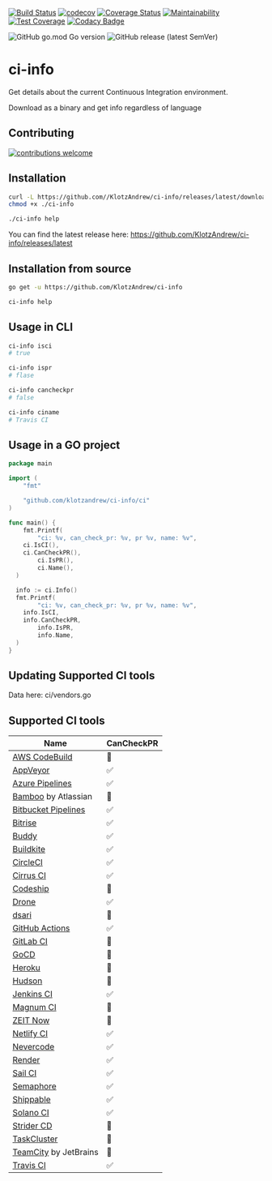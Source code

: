 [![Build Status](https://travis-ci.com/KlotzAndrew/ci-info.svg?branch=master)](https://travis-ci.com/KlotzAndrew/ci-info)
[![codecov](https://codecov.io/gh/KlotzAndrew/ci-info/branch/master/graph/badge.svg)](https://codecov.io/gh/KlotzAndrew/ci-info)
[![Coverage Status](https://coveralls.io/repos/github/KlotzAndrew/ci-info/badge.svg?branch=master)](https://coveralls.io/github/KlotzAndrew/ci-info?branch=master)
[![Maintainability](https://api.codeclimate.com/v1/badges/1e6e6435a35df9bed74f/maintainability)](https://codeclimate.com/github/KlotzAndrew/ci-info/maintainability)
[![Test Coverage](https://api.codeclimate.com/v1/badges/1e6e6435a35df9bed74f/test_coverage)](https://codeclimate.com/github/KlotzAndrew/ci-info/test_coverage)
[![Codacy Badge](https://api.codacy.com/project/badge/Grade/5d251f0736d64ea29cfa4334c9aaeabb)](https://www.codacy.com/manual/KlotzAndrew/ci-info?utm_source=github.com&amp;utm_medium=referral&amp;utm_content=KlotzAndrew/ci-info&amp;utm_campaign=Badge_Grade)


![GitHub go.mod Go version](https://img.shields.io/github/go-mod/go-version/KlotzAndrew/ci-info)
![GitHub release (latest SemVer)](https://img.shields.io/github/v/release/KlotzAndrew/ci-info)

# ci-info

Get details about the current Continuous Integration environment.

Download as a binary and get info regardless of language

## Contributing
[![contributions welcome](https://img.shields.io/badge/contributions-welcome-brightgreen.svg?style=flat)](https://github/KlotzAndrew/ci-info/issues)


## Installation


```bash
curl -L https://github.com//KlotzAndrew/ci-info/releases/latest/download/ci-info.linux-amd64 > ./ci-info
chmod +x ./ci-info

./ci-info help
```

You can find the latest release here: https://github.com/KlotzAndrew/ci-info/releases/latest

## Installation from source

```bash
go get -u https://github.com/KlotzAndrew/ci-info

ci-info help
```


## Usage in CLI

```bash
ci-info isci
# true

ci-info ispr
# flase

ci-info cancheckpr
# false

ci-info ciname
# Travis CI
```

## Usage in a GO project

```go
package main

import (
	"fmt"

	"github.com/klotzandrew/ci-info/ci"
)

func main() {
	fmt.Printf(
		"ci: %v, can_check_pr: %v, pr %v, name: %v",
    ci.IsCI(),
    ci.CanCheckPR(),
		ci.IsPR(),
		ci.Name(),
  )

  info := ci.Info()
  fmt.Printf(
		"ci: %v, can_check_pr: %v, pr %v, name: %v",
    info.IsCI,
    info.CanCheckPR,
		info.IsPR,
		info.Name,
  )
}
```

## Updating Supported CI tools

Data here: ci/vendors.go

## Supported CI tools
| Name                                                                            | CanCheckPR |
|---------------------------------------------------------------------------------|------------|
| [AWS CodeBuild](https://aws.amazon.com/codebuild/)                              | 🚫         |
| [AppVeyor](http://www.appveyor.com)                                             | ✅         |
| [Azure Pipelines](https://azure.microsoft.com/en-us/services/devops/pipelines/) | ✅         |
| [Bamboo](https://www.atlassian.com/software/bamboo) by Atlassian                | 🚫         |
| [Bitbucket Pipelines](https://bitbucket.org/product/features/pipelines)         | ✅         |
| [Bitrise](https://www.bitrise.io/)                                              | ✅         |
| [Buddy](https://buddy.works/)                                                   | ✅         |
| [Buildkite](https://buildkite.com)                                              | ✅         |
| [CircleCI](http://circleci.com)                                                 | ✅         |
| [Cirrus CI](https://cirrus-ci.org)                                              | ✅         |
| [Codeship](https://codeship.com)                                                | 🚫         |
| [Drone](https://drone.io)                                                       | ✅         |
| [dsari](https://github.com/rfinnie/dsari)                                       | 🚫         |
| [GitHub Actions](https://github.com/features/actions/)                          | ✅         |
| [GitLab CI](https://about.gitlab.com/gitlab-ci/)                                | 🚫         |
| [GoCD](https://www.go.cd/)                                                      | 🚫         |
| [Heroku](https://www.heroku.com)                                                | 🚫         |
| [Hudson](http://hudson-ci.org)                                                  | 🚫         |
| [Jenkins CI](https://jenkins-ci.org)                                            | ✅         |
| [Magnum CI](https://magnum-ci.com)                                              | 🚫         |
| [ZEIT Now](https://zeit.co/)                                                    | 🚫         |
| [Netlify CI](https://www.netlify.com/)                                          | ✅         |
| [Nevercode](http://nevercode.io/)                                               | ✅         |
| [Render](https://render.com/)                                                   | ✅         |
| [Sail CI](https://sail.ci/)                                                     | ✅         |
| [Semaphore](https://semaphoreci.com)                                            | ✅         |
| [Shippable](https://www.shippable.com/)                                         | ✅         |
| [Solano CI](https://www.solanolabs.com/)                                        | ✅         |
| [Strider CD](https://strider-cd.github.io/)                                     | 🚫         |
| [TaskCluster](http://docs.taskcluster.net)                                      | 🚫         |
| [TeamCity](https://www.jetbrains.com/teamcity/) by JetBrains                    | 🚫         |
| [Travis CI](http://travis-ci.org)                                               | ✅         |
